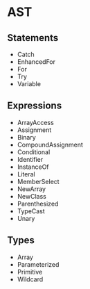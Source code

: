 AST
===

Statements
----------
- Catch
- EnhancedFor
- For
- Try
- Variable

Expressions
-----------
- ArrayAccess
- Assignment
- Binary
- CompoundAssignment
- Conditional
- Identifier
- InstanceOf
- Literal
- MemberSelect
- NewArray
- NewClass
- Parenthesized
- TypeCast
- Unary

Types
-----
- Array
- Parameterized
- Primitive
- Wildcard
